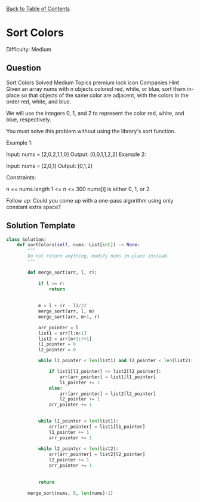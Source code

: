 [Back to Table of Contents](../README.md)

# Sort Colors
Difficulty: Medium

## Question
Sort Colors
Solved
Medium
Topics
premium lock icon
Companies
Hint
Given an array nums with n objects colored red, white, or blue, sort them in-place so that objects of the same color are adjacent, with the colors in the order red, white, and blue.

We will use the integers 0, 1, and 2 to represent the color red, white, and blue, respectively.

You must solve this problem without using the library's sort function.

 

Example 1:

Input: nums = [2,0,2,1,1,0]
Output: [0,0,1,1,2,2]
Example 2:

Input: nums = [2,0,1]
Output: [0,1,2]
 

Constraints:

n == nums.length
1 <= n <= 300
nums[i] is either 0, 1, or 2.
 

Follow up: Could you come up with a one-pass algorithm using only constant extra space?

## Solution Template
```python
class Solution:
    def sortColors(self, nums: List[int]) -> None:
        """
        Do not return anything, modify nums in-place instead.
        """

        def merge_sort(arr, l, r):
            
            if l >= r:
                return
            
            
            m = l + (r - l)//2
            merge_sort(arr, l, m)
            merge_sort(arr, m+1, r)

            arr_pointer = l
            list1 = arr[l:m+1]
            list2 = arr[m+1:r+1]
            l1_pointer = 0
            l2_pointer = 0

            while l1_pointer < len(list1) and l2_pointer < len(list2):

                if list1[l1_pointer] <= list2[l2_pointer]:
                    arr[arr_pointer] = list1[l1_pointer]
                    l1_pointer += 1
                else:
                    arr[arr_pointer] = list2[l2_pointer]
                    l2_pointer += 1
                arr_pointer += 1
            

            while l1_pointer < len(list1):
                arr[arr_pointer] = list1[l1_pointer]
                l1_pointer += 1
                arr_pointer += 1
            
            while l2_pointer < len(list2):
                arr[arr_pointer] = list2[l2_pointer]
                l2_pointer += 1
                arr_pointer += 1
            
            
            return
        
        merge_sort(nums, 0, len(nums)-1)


        
```
